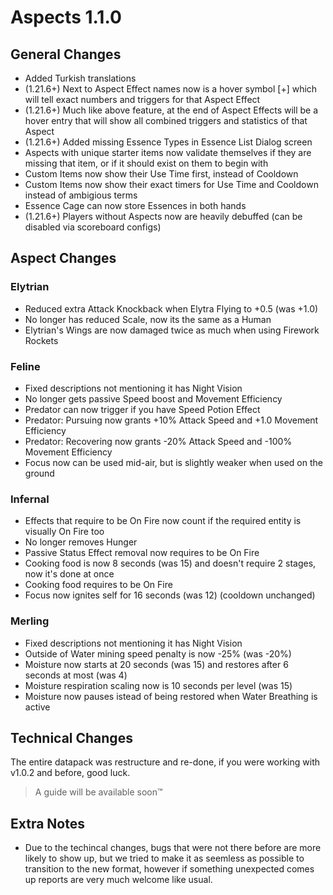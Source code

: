 # Aspects 1.1.0

## General Changes
- Added Turkish translations
- (1.21.6+) Next to Aspect Effect names now is a hover symbol [+] which will tell exact numbers and triggers for that Aspect Effect
- (1.21.6+) Much like above feature, at the end of Aspect Effects will be a hover entry that will show all combined triggers and statistics of that Aspect
- (1.21.6+) Added missing Essence Types in Essence List Dialog screen
- Aspects with unique starter items now validate themselves if they are missing that item, or if it should exist on them to begin with
- Custom Items now show their Use Time first, instead of Cooldown
- Custom Items now show their exact timers for Use Time and Cooldown instead of ambigious terms
- Essence Cage can now store Essences in both hands
- (1.21.6+) Players without Aspects now are heavily debuffed (can be disabled via scoreboard configs)

## Aspect Changes
### Elytrian
- Reduced extra Attack Knockback when Elytra Flying to +0.5 (was +1.0)
- No longer has reduced Scale, now its the same as a Human
- Elytrian's Wings are now damaged twice as much when using Firework Rockets
### Feline
- Fixed descriptions not mentioning it has Night Vision
- No longer gets passive Speed boost and Movement Efficiency
- Predator can now trigger if you have Speed Potion Effect
- Predator: Pursuing now grants +10% Attack Speed and +1.0 Movement Efficiency
- Predator: Recovering now grants -20% Attack Speed and -100% Movement Efficiency
- Focus now can be used mid-air, but is slightly weaker when used on the ground
### Infernal
- Effects that require to be On Fire now count if the required entity is visually On Fire too
- No longer removes Hunger
- Passive Status Effect removal now requires to be On Fire
- Cooking food is now 8 seconds (was 15) and doesn't require 2 stages, now it's done at once
- Cooking food requires to be On Fire
- Focus now ignites self for 16 seconds (was 12) (cooldown unchanged)
### Merling
- Fixed descriptions not mentioning it has Night Vision
- Outside of Water mining speed penalty is now -25% (was -20%)
- Moisture now starts at 20 seconds (was 15) and restores after 6 seconds at most (was 4)
- Moisture respiration scaling now is 10 seconds per level (was 15)
- Moisture now pauses istead of being restored when Water Breathing is active

## Technical Changes
The entire datapack was restructure and re-done, if you were working with v1.0.2 and before, good luck.

> A guide will be available soon™

## Extra Notes
- Due to the techincal changes, bugs that were not there before are more likely to show up, but we tried to make it as seemless as possible to transition to the new format, however if something unexpected comes up reports are very much welcome like usual. 